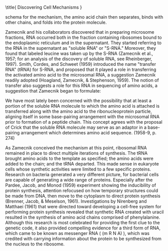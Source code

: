 \title{
Discovering Cell Mechanisms
}

schema for the mechanism, the amino acid chain then separates, binds with other chains, and folds into the protein molecule.

Zamecnik and his collaborators discovered that in preparing microsome fractions, RNA occurred both in the fraction containing ribosomes bound to the endoplasmic reticulum and in the supernatant. They started referring to the RNA in the supernatant as "soluble RNA" or "S-RNA." Moreover, they found that labeled leucine was taken up by the S-RNA (Zamecnik et al., 1957; for an analysis of the discovery of soluble RNA, see Rheinberger, 1997). Smith, Cordes, and Schweet (1959) introduced the name "transfer RNA" (tRNA) for S-RNA, and proposed that it played a role in transferring the activated amino acid to the microsomal RNA, a suggestion Zamecnik readily adopted (Hoagland, Zamecnik, \& Stephenson, 1959). The notion of transfer also suggests a role for this RNA in sequencing of amino acids, a suggestion that Zamecnik began to formulate:

We have most lately been concerned with the possibility that at least a portion of the soluble RNA molecule to which the amino acid is attached is transferred along with the amino acid to the ribonucleoprotein particle, aligning itself in some base-pairing arrangement with the microsomal RNA prior to formation of a peptide chain. This concept agrees with the proposal of Crick that the soluble RNA molecule may serve as an adaptor in a base-pairing arrangement which determines amino acid sequence. (1958-9, p. 274)

As Zamecnik conceived the mechanism at this point, ribosomal RNA remained in place to direct multiple iterations of synthesis. The tRNA brought amino acids to the template as specified; the amino acids were added to the chain; and the tRNA departed. This made sense in eukaryote cells whose synthetic activities were limited to a few specific proteins. Research on bacteria generated a very different picture, for bacterial cells are capable of generating a wide range of proteins. Especially after the Pardee, Jacob, and Monod (1959) experiment showing the inducibility of protein synthesis, attention refocused on how temporary structures could be made from DNA, then move to the cytoplasm to direct protein synthesis (Brenner, Jacob, \& Meselson, 1961). Investigations by Nirenberg and Matthaei (1961) that were directed toward developing a cell-free system for performing protein synthesis revealed that synthetic RNA created with uracil resulted in the synthesis of amino acid chains comprised of phenylalanine. Although this research is most celebrated for providing the first clue to the genetic code, it also provided compelling evidence for a third form of RNA, which came to be known as messenger RNA ( \(m R N A\) ), which was credited with carrying information about the protein to be synthesized from the nucleus to the ribosome.
